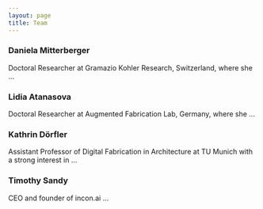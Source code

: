 ```yaml
---
layout: page
title: Team
---
```


### Daniela Mitterberger
Doctoral Researcher at Gramazio Kohler Research, Switzerland, where she ...


### Lidia Atanasova
Doctoral Researcher at Augmented Fabrication Lab, Germany, where she ...


### Kathrin Dörfler
Assistant Professor of Digital Fabrication in Architecture at TU Munich with a strong interest in ...

### Timothy Sandy
CEO and founder of incon.ai ...